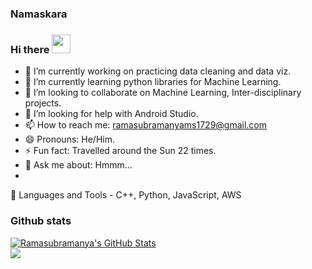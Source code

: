 ### Namaskara
### Hi there <img src="https://raw.githubusercontent.com/MartinHeinz/MartinHeinz/master/wave.gif" width="30px">

- 🔭 I’m currently working on practicing data cleaning and data viz.
- 🌱 I’m currently learning python libraries for Machine Learning.
- 👯 I’m looking to collaborate on Machine Learning, Inter-disciplinary projects.
- 🤔 I’m looking for help with Android Studio.
- 📫 How to reach me: ramasubramanyams1729@gmail.com
- 😄 Pronouns: He/Him.
- ⚡ Fun fact: Travelled around the Sun 22 times.
- 💬 Ask me about: Hmmm...
- 
🧰 Languages and Tools - C++, Python, JavaScript, AWS

### Github stats
<a href="https://github.com/Ramasubramanya-MS">
  <img align="center" src="https://github-readme-stats.vercel.app/api?username=Ramasubramanya-MS&show_icons=true&line_height=27&count_private=true&layout=compact&title_color=ffffff&text_color=c9cacc&icon_color=2bbc8a&bg_color=1d1f21" alt="Ramasubramanya's GitHub Stats" />
</a>
<br>
<a href="https://github.com/Ramasubramanya-MS">
  <img align="center" src="https://github-readme-stats.vercel.app/api/top-langs/?username=Ramasubramanya-MS&title_color=ffffff&layout=compact&text_color=c9cacc&icon_color=2bbc8a&bg_color=1d1f21&langs_count=20&exclude_repo=All-About-Programming,Machine-Learning-and-misc" />
</a>

